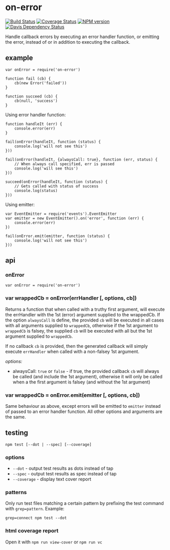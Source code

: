 # on-error

[![Build Status](https://travis-ci.org/jasonpincin/on-error.svg?branch=master)](https://travis-ci.org/jasonpincin/on-error)
[![Coverage Status](https://coveralls.io/repos/jasonpincin/on-error/badge.png?branch=master)](https://coveralls.io/r/jasonpincin/on-error?branch=master)
[![NPM version](https://badge.fury.io/js/on-error.png)](http://badge.fury.io/js/on-error)
[![Davis Dependency Status](https://david-dm.org/jasonpincin/on-error.png)](https://david-dm.org/jasonpincin/on-error)

Handle callback errors by executing an error handler function, or emitting the error, instead of or in 
addition to executing the callback.

## example

```
var onError = require('on-error')

function fail (cb) {
    cb(new Error('failed'))
}

function succeed (cb) {
    cb(null, 'success')
}
```

Using error handler function:
```
function handleIt (err) {
    console.error(err)
}

fail(onError(handleIt, function (status) {
    console.log('will not see this')
}))

fail(onError(handleIt, {alwaysCall: true}, function (err, status) {
    // When always call specified, err is passed
    console.log('will see this')
}))

succeed(onError(handleIt, function (status) {
    // Gets called with status of success
    console.log(status)
}))
```

Using emitter:
```
var EventEmitter = require('events').EventEmitter
var emitter = new EventEmitter().on('error', function (err) {
    console.error(err)
})

fail(onError.emit(emitter, function (status) {
    console.log('will not see this')
}))
```

## api

### onError

`var onError = require('on-error')`

### var wrappedCb = onError(errHandler [, options, cb])

Returns a function that when called with a truthy first argument, will execute the errHandler
with the 1st (error) argument supplied to the wrappedCb. If the option `alwaysCall` is define, 
the provided `cb` will be executed in all cases with all arguments supplied to `wrappedCb`, otherwise 
if the 1st argument to `wrappedCb` is falsey, the supplied `cb` will be executed with all but the 
1st argument supplied to `wrappedCb`.

If no callback `cb` is provided, then the generated callback will simply execute `errHandler` when 
called with a non-falsey 1st argument.

*options:*
- alwaysCall: `true` or `false` - if true, the provided callback `cb` will always be called (and include 
  the 1st argument), otherwise it will only be called when a the first argument is falsey (and without the 
  1st argument)

### var wrappedCb = onError.emit(emitter [, options, cb])

Same behaviour as above, except errors will be emitted to `emitter` instead of passed to an error handler 
function. All other options and arguments are the same.


## testing

`npm test [--dot | --spec] [--coverage]`

### options

* `--dot` - output test results as dots instead of tap
* `--spec` - output test results as spec instead of tap
* `--coverage` - display text cover report
  

### patterns

Only run test files matching a certain pattern by prefixing the 
test command with `grep=pattern`. Example:

```
grep=connect npm test --dot
```

### html coverage report

Open it with `npm run view-cover` or `npm run vc`
